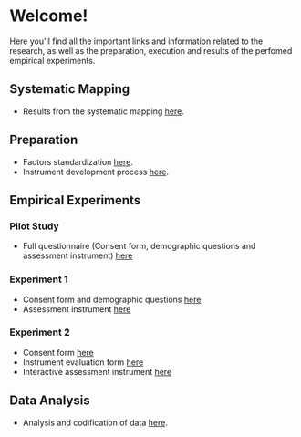 # Welcome!
Here you'll find all the important links and information related to the research, as well as the preparation, execution and results of the perfomed empirical experiments.

## Systematic Mapping
* Results from the systematic mapping [here](https://docs.google.com/spreadsheets/d/1xoGb_nOt2RiQHVxuHvJ1VN58s8Yph7QF/edit?usp=sharing&ouid=102932349864619166393&rtpof=true&sd=true).

## Preparation
* Factors standardization [here](https://docs.google.com/spreadsheets/d/1gmJ3TSkE1WEU9vJGB4xTFA_Obvdub8Q0TB9XF4pt-aQ/edit?usp=sharing).
* Instrument development process [here](https://docs.google.com/spreadsheets/d/1FGqrwelki3qATXqPuYsYOIZ3cV7yksdFZFlE1a1R0K4/edit?usp=sharing).

## Empirical Experiments

### Pilot Study
* Full questionnaire (Consent form, demographic questions and assessment instrument) [here](https://forms.gle/BBekbuCWi5ruMk4D9)

### Experiment 1
* Consent form and demographic questions [here](https://forms.gle/J4EjcwY9WsZzk2B66)
* Assessment instrument [here](https://forms.gle/Ms6iuHyP8DncuKAu6)

### Experiment 2
* Consent form [here](https://forms.gle/6JMWfAUuj5FgRPbc9)
* Instrument evaluation form [here](https://forms.gle/CmQ8tqYqtK1d9LCH6)
* Interactive assessment instrument [here](https://docs.google.com/spreadsheets/d/1HF881tbsmhnWukxa-pG6iz4bgVhD2fQ-3O5ysUyBo3M/edit?usp=sharing)
 
## Data Analysis
* Analysis and codification of data [here](https://docs.google.com/spreadsheets/d/1PrCkI6C2lzi6rhBmzIbo2-3qFDXYxqop/edit?usp=sharing&ouid=102932349864619166393&rtpof=true&sd=true).
